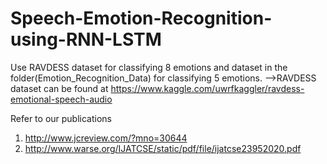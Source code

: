 # Speech-Emotion-Recognition-using-RNN-LSTM
Use RAVDESS dataset for classifying 8 emotions and dataset in the folder(Emotion_Recognition_Data) for classifying 5 emotions.
-->RAVDESS dataset can be found at https://www.kaggle.com/uwrfkaggler/ravdess-emotional-speech-audio

Refer to our publications
1.  http://www.jcreview.com/?mno=30644
2.  http://www.warse.org/IJATCSE/static/pdf/file/ijatcse23952020.pdf
